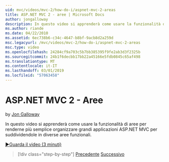 ```yaml
---
uid: mvc/videos/mvc-2/how-do-i/aspnet-mvc-2-areas
title: ASP.NET MVC 2 - aree | Microsoft Docs
author: jongalloway
description: In questo video si apprenderà come usare la funzionalità di aree per renderne più semplice organizzare grandi applicazioni ASP.NET MVC per suddividendole in diversi FUNZ...
ms.author: riande
ms.date: 04/22/2010
ms.assetid: 6ec738b6-c34c-4647-b8bf-9acb8d2a259d
msc.legacyurl: /mvc/videos/mvc-2/how-do-i/aspnet-mvc-2-areas
msc.type: video
ms.openlocfilehash: 24284cf9a703c5b7bb385395f9fe2ab3d3f2325b
ms.sourcegitcommit: 24b1f6decbb17bb22a45166e5fdb0845c65af498
ms.translationtype: MT
ms.contentlocale: it-IT
ms.lasthandoff: 03/01/2019
ms.locfileid: "57063458"
---
```

<a name="aspnet-mvc-2---areas"></a>ASP.NET MVC 2 - Aree
====================
by [Jon Galloway](https://github.com/jongalloway)

In questo video si apprenderà come usare la funzionalità di aree per renderne più semplice organizzare grandi applicazioni ASP.NET MVC per suddividendole in diverse aree funzionali.

[&#9654;Guarda il video (3 minuti)](https://channel9.msdn.com/Blogs/ASP-NET-Site-Videos/aspnet-mvc-2-areas)

> [!div class="step-by-step"]
> [Precedente](mvc2-template-customization.md)
> [Successivo](aspnet-mvc-2-render-action.md)
